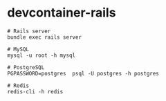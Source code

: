 # devcontainer-rails

```
# Rails server
bundle exec rails server

# MySQL
mysql -u root -h mysql

# PostgreSQL
PGPASSWORD=postgres  psql -U postgres -h postgres

# Redis
redis-cli -h redis
```